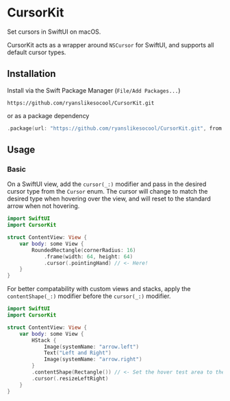 # CursorKit
Set cursors in SwiftUI on macOS.

CursorKit acts as a wrapper around `NSCursor` for SwiftUI, and supports all default cursor types.

## Installation
Install via the Swift Package Manager (`File/Add Packages...`)
```
https://github.com/ryanslikesocool/CursorKit.git
```
or as a package dependency
```swift
.package(url: "https://github.com/ryanslikesocool/CursorKit.git", from: "1.1.0")
```

## Usage

### Basic
On a SwiftUI view, add the `cursor(_:)` modifier and pass in the desired cursor type from the `Cursor` enum.  The cursor will change to match the desired type when hovering over the view, and will reset to the standard arrow when not hovering.
```swift
import SwiftUI
import CursorKit

struct ContentView: View {
	var body: some View {
		RoundedRectangle(cornerRadius: 16)
			.frame(width: 64, height: 64)
			.cursor(.pointingHand) // <- Here! 
	}
}
```

For better compatability with custom views and stacks, apply the `contentShape(_:)` modifier before the `cursor(_:)` modifier.
```swift
import SwiftUI
import CursorKit

struct ContentView: View {
	var body: some View {
		HStack { 
			Image(systemName: "arrow.left")
			Text("Left and Right")
			Image(systemName: "arrow.right")
		}
		.contentShape(Rectangle()) // <- Set the hover test area to the entire stack, rather than just the visible parts
		.cursor(.resizeLeftRight)
	}
}
```
